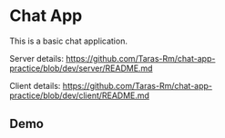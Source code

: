# Chat App

This is a basic chat application.

Server details: https://github.com/Taras-Rm/chat-app-practice/blob/dev/server/README.md

Client details: https://github.com/Taras-Rm/chat-app-practice/blob/dev/client/README.md

## Demo
